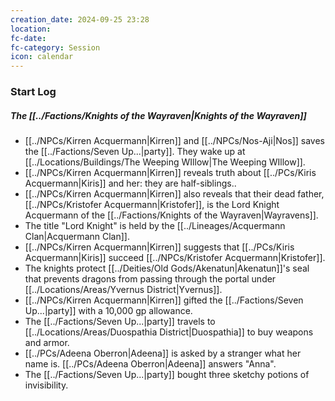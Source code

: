 ```yaml
---
creation_date: 2024-09-25 23:28
location: 
fc-date: 
fc-category: Session
icon: calendar
---
```

### Start Log
##### The [[../Factions/Knights of the Wayraven|Knights of the Wayraven]]
- [[../NPCs/Kirren Acquermann|Kirren]] and [[../NPCs/Nos-Aji|Nos]] saves the [[../Factions/Seven Up...|party]]. They wake up at [[../Locations/Buildings/The Weeping WIllow|The Weeping WIllow]].
- [[../NPCs/Kirren Acquermann|Kirren]] reveals truth about [[../PCs/Kiris Acquermann|Kiris]] and her: they are half-siblings..
- [[../NPCs/Kirren Acquermann|Kirren]] also reveals that their dead father, [[../NPCs/Kristofer Acquermann|Kristofer]], is the Lord Knight Acquermann of the [[../Factions/Knights of the Wayraven|Wayravens]].
- The title  "Lord Knight" is held by the [[../Lineages/Acquermann Clan|Acquermann Clan]].
- [[../NPCs/Kirren Acquermann|Kirren]] suggests that [[../PCs/Kiris Acquermann|Kiris]] succeed [[../NPCs/Kristofer Acquermann|Kristofer]].
- The knights protect [[../Deities/Old Gods/Akenatun|Akenatun]]'s seal that prevents dragons from passing through the portal under [[../Locations/Areas/Yvernus District|Yvernus]].
- [[../NPCs/Kirren Acquermann|Kirren]] gifted the [[../Factions/Seven Up...|party]] with a 10,000 gp allowance. 
- The [[../Factions/Seven Up...|party]] travels to [[../Locations/Areas/Duospathia District|Duospathia]] to buy weapons and armor.
- [[../PCs/Adeena Oberron|Adeena]] is asked by a stranger what her name is. [[../PCs/Adeena Oberron|Adeena]] answers "Anna".
- The [[../Factions/Seven Up...|party]] bought three sketchy potions of invisibility.